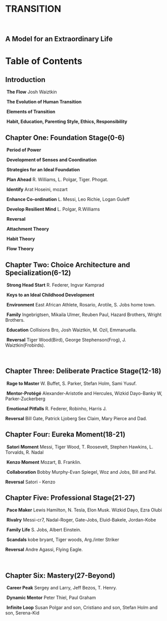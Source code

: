 























# 											**TRANSITION**

​																		



## A Model for an Extraordinary Life







































# Table of Contents

## **Introduction**

​	**The Flow** Josh Waiztkin

​	**The Evolution of Human Transition**

​	**Elements of Transition** 

​		**Habit, Education, Parenting Style, Ethics, Responsibility**

## **Chapter One: Foundation Stage(0-6)**

​	**Period of Power**

​	**Development of Senses and Coordination**

​	**Strategies for an Ideal Foundation**

​		**Plan Ahead** R. Williams, L. Polgar, Tiger. Phogat.

​		**Identify** Arat Hoseini, mozart

​		**Enhance Co-ordination** L. Messi, Leo Richie, Logan Guleff

​		**Develop Resilient Mind** L. Polgar, R.Williams

​	**Reversal**

​		**Attachment Theory**

​		**Habit Theory**

​		**Flow Theory**



## **Chapter Two: Choice Architecture and Specialization(6-12)**

​	**Strong Head Start** R. Federer, Ingvar Kamprad

​	**Keys to an Ideal Childhood Development**

​		**Environment** East African Athlete, Rosario, Arotile, S. Jobs home town.

​		**Family** Ingebrigtsen, Mikaila Ulmer, Reuben Paul, Hazard Brothers, Wright Brothers.

​		**Education** Collisions Bro, Josh Waiztkin, M. Ozil, Emmanuella.

​	**Reversal**  Tiger Wood(Bird), George Stephenson(Frog), J. Waiztkin(Frobirds).

​	  

## **Chapter Three: Deliberate Practice Stage(12-18)**

​	**Rage to Master** W. Buffet, S. Parker, Stefan Holm, Sami Yusuf.

​	**Mentor-Protégé** Alexander-Aristotle and Hercules, Wizkid Dayo-Banky W, Parker-Zuckerberg

​	**Emotional Pitfalls** R. Federer, Robinho, Harris J. 



**Reversal** Bill Gate, Patrick Ljoberg Sex Claim, Mary Pierce and Dad. 



## **Chapter Four: Eureka Moment(18-21)**

​	**Satori Moment** Messi, Tiger Wood, T. Roosevelt, Stephen Hawkins, L. Torvalds, R. Nadal

​	**Kenzo Moment** Mozart, B. Franklin.

​	**Collaboration** Bobby Murphy-Evan Spiegel, Woz and Jobs, Bill and Pal.

**Reversal** Satori - Kenzo



## **Chapter Five: Professional Stage(21-27)**

​	**Pace Maker** Lewis Hamilton, N. Tesla, Elon Musk. Wizkid Dayo, Ezra Olubi

​	**Rivalry** Messi-cr7, Nadal-Roger, Gate-Jobs, Eluid-Bakele, Jordan-Kobe

​	**Family Life** S. Jobs, Albert Einstein.

​	**Scandals** kobe bryant, Tiger woods, Arg./inter Striker

**Reversal** Andre Agassi, Flying Eagle.

​	

## **Chapter Six: Mastery(27-Beyond)**

​	**Career Peak** Sergey and Larry, Jeff Bezos, T. Henry.

​	**Dynamic Mentor** Peter Thiel, Paul Graham

​	**Infinite Loop** Susan Polgar and son, Cristiano and son, Stefan Holm and son, Serena-Kid






